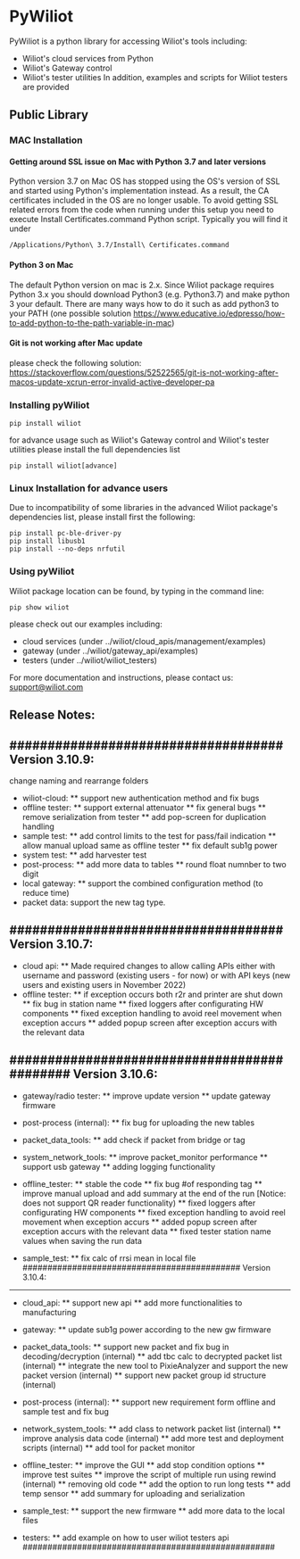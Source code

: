 # PyWiliot #

PyWiliot is a python library for accessing Wiliot's tools including:
* Wiliot's cloud services from Python
* Wiliot's Gateway control
* Wiliot's tester utilities
In addition, examples and scripts for Wiliot testers are provided

## Public Library

### MAC Installation
#### Getting around SSL issue on Mac with Python 3.7 and later versions

Python version 3.7 on Mac OS has stopped using the OS's version of SSL and started using Python's implementation instead. As a result, the CA
certificates included in the OS are no longer usable. To avoid getting SSL related errors from the code when running under this setup you need
to execute Install Certificates.command Python script. Typically you will find it under
~~~~
/Applications/Python\ 3.7/Install\ Certificates.command
~~~~

#### Python 3 on Mac
The default Python version on mac is 2.x. Since Wiliot package requires Python 3.x you should download Python3 
(e.g.  Python3.7) and make python 3 your default.
There are many ways how to do it such as add python3 to your PATH (one possible solution https://www.educative.io/edpresso/how-to-add-python-to-the-path-variable-in-mac) 

#### Git is not working after Mac update
please check the following solution:
https://stackoverflow.com/questions/52522565/git-is-not-working-after-macos-update-xcrun-error-invalid-active-developer-pa


### Installing pyWiliot
````commandline
pip install wiliot
````
for advance usage such as Wiliot's Gateway control and Wiliot's tester utilities please install the full dependencies list
````commandline
pip install wiliot[advance]
````

### Linux Installation for advance users
Due to incompatibility of some libraries in the advanced Wiliot package's dependencies list, please install first the following:
````commandline
pip install pc-ble-driver-py
pip install libusb1
pip install --no-deps nrfutil 
````

### Using pyWiliot
Wiliot package location can be found, by typing in the command line:
````commandline
pip show wiliot
````
please check out our examples including:
* cloud services (under ../wiliot/cloud_apis/management/examples)
* gateway (under ../wiliot/gateway_api/examples)
* testers (under ../wiliot/wiliot_testers)

For more documentation and instructions, please contact us: support@wiliot.com


## Release Notes:

####################################
Version 3.10.9:
-----------------
change naming and rearrange folders
* wiliot-cloud:
  ** support new authentication method and fix bugs
 * offline tester:
   ** support external attenuator
   ** fix general bugs
   ** remove serialization from tester
   ** add pop-screen for duplication handling
* sample test:
  ** add control limits to the test for pass/fail indication
  ** allow manual upload same as offline tester
  ** fix default sub1g power
* system test:
  ** add harvester test
 * post-process:
  ** add more data to tables
  ** round float numnber to two digit
* local gateway:
  ** support the combined configuration method (to reduce time)
 * packet data: support the new tag type.

####################################
Version 3.10.7:
-----------------
* cloud api:
  ** Made required changes to allow calling APIs either with username and password (existing users - for now)
  or with API keys (new users and existing users in November 2022)
 * offline tester:
   ** if exception occurs both r2r and printer are shut down
   ** fix bug in station name
   ** fixed loggers after configurating HW components 
   ** fixed exception handling to avoid reel movement when exception accurs
   ** added popup screen after exception accurs with the relevant data 

############################################
Version 3.10.6:
-----------------
* gateway/radio tester:
  ** improve update version
  ** update gateway firmware

* post-process (internal):
  ** fix bug for uploading the new tables
 
* packet_data_tools:
  ** add check if packet from bridge or tag

* system_network_tools:
  ** improve packet_monitor performance
  ** support usb gateway
  ** adding logging functionality
 
* offline_tester:
  ** stable the code
  ** fix bug #of responding tag
  ** improve manual upload and add summary at the end of the run
  [Notice: does not support QR reader functionality)
  ** fixed loggers after configurating HW components 
  ** fixed exception handling to avoid reel movement when exception accurs
  ** added popup screen after exception accurs with the relevant data 
  ** fixed tester station name values when saving the run data
  
* sample_test:
  ** fix calc of rrsi mean in local file
############################################
Version 3.10.4:
--------------------
* cloud_api:
  ** support new api
  ** add more functionalities to manufacturing

* gateway:
  ** update sub1g power according to the new gw firmware
  
* packet_data_tools:
  ** support new packet and fix bug in decoding/decryption (internal)
  ** add tbc calc to decrypted packet list (internal)
  ** integrate the new tool to PixieAnalyzer and support the new packet version (internal)
  ** support new packet group id structure (internal)

* post-process (internal):
  ** support new requirement form offline and sample test and fix bug

* network_system_tools:
  ** add class to network packet list (internal)
  ** improve analysis data code (internal)
  ** add more test and deployment scripts (internal)
  ** add tool for packet monitor
  
* offline_tester:
  ** improve the GUI
  ** add stop condition options
  ** improve test suites
  ** improve the script of multiple run using rewind (internal)
  ** removing old code
  ** add the option to run long tests
  ** add temp sensor
  ** add summary for uploading and serialization
  
* sample_test:
  ** support the new firmware
  ** add more data to the local files
  
* testers:
  ** add example on how to user wiliot testers api
###################################################
  
  
   



